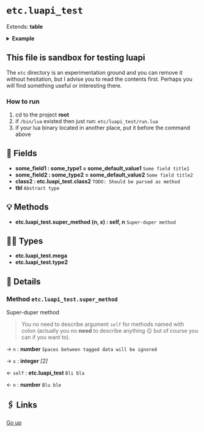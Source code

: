 # `etc.luapi_test`

Extends: **table**

<details><summary><b>Example</b></summary>

```lua
print(2+2)
```

</details>

## This file is sandbox for testing luapi

The `etc` directory is an experimentation ground and you can remove it
without hesitation, but I advise you to read the contents first. Perhaps you
will find something useful or interesting there.

### How to run

1. cd to the project **root**
2. if `/bin/lua` existed then just run: `etc/luapi_test/run.lua`
3. if your lua binary located in another place, put it before the command above

## 📜 Fields

+ **some_field1 : some_type1 = some_default_value1**
  `Some field title1`
+ **some_field2 : some_type2 = some_default_value2**
  `Some field title2`
+ **class2 : etc.luapi_test.class2**
  `TODO: Should be parsed as method`
+ **tbl**
  `Abstract type`

## 💡 Methods

+ **etc.luapi_test.super_method (n, x) : self, n**
  `Super-duper method`

## 👨‍👦 Types

+ **etc.luapi_test.mega**
+ **etc.luapi_test.type2**

## 🧩 Details

### Method `etc.luapi_test.super_method`

Super-duper method

> You no need to describe argument `self` for methods named with colon
> (actually you no **need** to describe anything 😉
> but of course you can if you want to).

→ `n` : **number**
`Spaces between tagged data will be ignored`

→ `x` : **integer** _[2]_

← `self` : **etc.luapi_test**
`Bli bla`

← `n` : **number**
`Blu ble`

## 🖇️ Links

[Go up](..)
